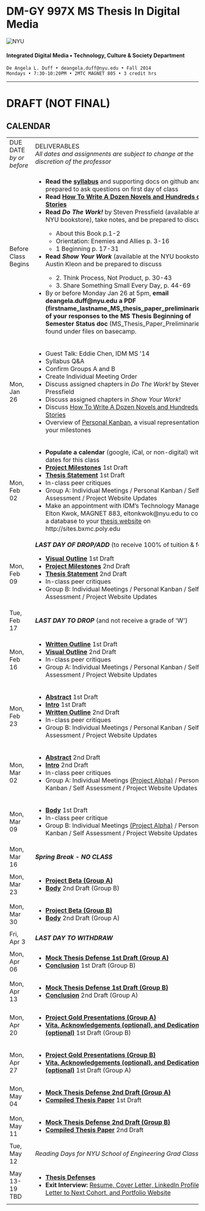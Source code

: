 # DM-GY 997X MS Thesis In Digital Media

![NYU](http://ws2.polishedsolid.com/de/nyu_soe_logo.png)
#### Integrated Digital Media • Technology, Culture & Society Department 

    De Angela L. Duff • deangela.duff@nyu.edu • Fall 2014 
    Mondays • 7:30-10:20PM • 2MTC MAGNET 805 • 3 credit hrs

---

# DRAFT (NOT FINAL)

## CALENDAR


<table>
<tr>
    <td width="15%">DUE DATE<br>
    <i>by or before</i></td>
    <td width="85%">DELIVERABLES<br><i>All dates and assignments are subject to change at the discretion of the professor</i></td> 
</tr>
<tr>
    <td>Before Class Begins</td>
    <td>
    <ul>
    <li><strong>Read the <a href="dm997X_ms_thesis_syllabus.md">syllabus</a></strong> and supporting docs on github and be prepared to ask questions on first day of class</li>
     <li><strong>Read <a href="http://chrisguillebeau.com/how-to-write-a-dozen-novels-and-hundreds-of-stories" target="_blank">How To Write A Dozen Novels and Hundreds of Stories</a></strong></li>
     <li><strong>Read <i>Do The Work!</i></strong> by Steven Pressfield (available at the NYU bookstore), take notes, and be prepared to discuss</li>
        <ul>
        <li>About this Book p.1-2</li>
        <li>Orientation: Enemies and Allies p. 3-16</li>
        <li>1 Beginning p. 17-31</li>
        </ul>
    <li><strong>Read <i>Show Your Work</i></strong> (available at the NYU bookstore) by Austin Kleon and be prepared to discuss</li>
        <ul>
        <li>2. Think Process, Not Product, p. 30-43</li>
        <li>3. Share Something Small Every Day, p. 44-69</li>
        </ul>  
    <li>By or before Monday Jan 26 at 5pm, <strong>email deangela.duff@nyu.edu a PDF (firstname_lastname_MS_thesis_paper_preliminaries.pdf) of your responses to the MS Thesis Beginning of Semester Status doc</strong> (MS_Thesis_Paper_Preliminaries.doc) found under files on basecamp.</li>
    </ul></td>    
</tr>
<tr>
    <td>Mon, Jan 26</td>
    <td>
        <ul>
        <li>Guest Talk: Eddie Chen, IDM MS '14</li>
        <li>Syllabus Q&amp;A</li>
        <li>Confirm Groups A and B</li>
        <li>Create Individual Meeting Order</li>
        <li>Discuss assigned chapters in <i>Do The Work!</i></strong> by Steven Pressfield</li>
        <li>Discuss assigned chapters in <i>Show Your Work!</i></li>
        <li>Discuss <a href="http://chrisguillebeau.com/how-to-write-a-dozen-novels-and-hundreds-of-stories" target="_blank">How To Write A Dozen Novels and Hundreds of Stories</a></li>
        <li>Overview of <a href="http://personalkanban.com" target="_blank">Personal Kanban</a>, a visual representation of your milestones</li>
        </ul>
</td>  
</tr>
<tr>
    <td>Mon, Feb 02</td>
    <td>
    <ul>
    <li><strong>Populate a calendar</strong> (google, iCal, or non-digital) with due dates for this class</li>
    <li><strong><a href="dm997X_ms_thesis_project.md">Project Milestones</a></strong> 1st Draft</li>
    <li><strong><a href="dm997X_ms_thesis_paper.md">Thesis Statement</a></strong> 1st Draft</li>
    <li>In-class peer critiques</li>
    <li>Group A: Individual Meetings / Personal Kanban / Self Assessment / Project Website Updates</li>
    <li>Make an appointment with IDM’s Technology Manager, Elton Kwok, MAGNET 883, eltonkwok@nyu.edu to connect a database to your <a href="dm4003_thesis_website.md">thesis website</a> on http://sites.bxmc.poly.edu</li>
    </ul>
    </td> 
</tr>
<tr>
    <td>Mon, Feb 09</td>
    <td><strong><i>LAST DAY OF DROP/ADD</i></strong> (to receive 100% of tuition &amp; fees)
    <ul>
    <li><strong><a href="dm997X_ms_thesis_paper.md">Visual Outline</a></strong> 1st Draft</li>
    <li><strong><a href="dm997X_ms_thesis_project.md">Project Milestones</a></strong> 2nd Draft</li>
    <li><strong><a href="dm997X_ms_thesis_paper.md">Thesis Statement</a></strong> 2nd Draft</li>
    <li>In-class peer critiques</li>
    <li>Group B: Individual Meetings / Personal Kanban / Self Assessment / Project Website Updates</li>
    </ul>
    </td> 
</tr>
<tr>
    <td>Tue, Feb 17</td>
    <td><strong><i>LAST DAY TO DROP</i></strong> (and not receive a grade of 'W')</td> 
</tr>
<tr>
    <td>Mon, Feb 16</td>
    <td>
    <ul>
    <li><strong><a href="dm997X_ms_thesis_paper.md">Written Outline</a></strong> 1st Draft</li>
    <li><strong><a href="dm997X_ms_thesis_paper.md">Visual Outline</a></strong> 2nd Draft</li>
    <li>In-class peer critiques</li>
    <li>Group A: Individual Meetings / Personal Kanban / Self Assessment / Project Website Updates</li>
    </ul>    
    </td> 
</tr>
<tr>
    <td>Mon, Feb 23</td>
    <td>
    <ul>
    <li><strong><a href="dm997X_ms_thesis_paper.md">Abstract</a></strong> 1st Draft</li>
    <li><strong><a href="dm997X_ms_thesis_paper.md">Intro</a></strong> 1st Draft</li>
    <li><strong><a href="dm997X_ms_thesis_paper.md">Written Outline</a></strong> 2nd Draft</li>
    <li>In-class peer critiques</li>
    <li>Group B: Individual Meetings / Personal Kanban / Self Assessment / Project Website Updates</li>
    </ul> 
    </td> 
</tr>
<tr>
    <td>Mon, Mar 02</td>
    <td>
    <ul>
    <li><strong><a href="dm997X_ms_thesis_paper.md">Abstract</a></strong> 2nd Draft</li>
    <li><strong><a href="dm997X_ms_thesis_paper.md">Intro</a></strong> 2nd Draft</li>  
    <li>In-class peer critiques</li>
    <li>Group A: Individual Meetings <a href="dm997X_ms_thesis_project.md">(Project Alpha)</a> / Personal Kanban / Self Assessment / Project Website Updates</li>
    </ul> 
    </td> 
</tr>
<tr>
    <td>Mon, Mar 09</td>
    <td>
    <ul>
    <li><strong><a href="dm997X_ms_thesis_paper.md">Body</a></strong> 1st Draft</li> 
    <li>In-class peer critique</li>
    <li>Group B: Individual Meetings <a href="dm997X_ms_thesis_project.md">(Project Alpha)</a> / Personal Kanban / Self Assessment / Project Website Updates</li>
    </ul> 
    </td> 
</tr>
<tr>
    <td>Mon, Mar 16</td>
    <td><strong><i>Spring Break - NO CLASS</i></strong></td> 
</tr>
<tr>
    <td>Mon, Mar 23</td>
    <td>
    <ul>
    <li><strong><a href="dm997X_ms_thesis_project.md">Project Beta (Group A)</a></strong></li>
    <li><strong><a href="dm997X_ms_thesis_paper.md">Body</a></strong> 2nd Draft (Group B)</li> 
    </ul>     
    </td> 
</tr>
<tr>
    <td>Mon, Mar 30</td>
    <td>
    <ul>
    <li><strong><a href="dm997X_ms_thesis_project.md">Project Beta (Group B)</a></strong></li>
    <li><strong><a href="dm997X_ms_thesis_paper.md">Body</a></strong> 2nd Draft (Group A)</li> 
    </ul> 
    </td> 
</tr>
<tr>
    <td>Fri, Apr 3</td>
    <td><strong><i>LAST DAY TO WITHDRAW</i></strong></td> 
</tr>

<tr>
    <td>Mon, Apr 06</td>
    <td>
    <ul>
    <li><strong><a href="dm997X_ms_thesis_project.md">Mock Thesis Defense 1st Draft (Group A)</a></strong></li>
    <li><strong><a href="dm997X_ms_thesis_paper.md">Conclusion</a></strong> 1st Draft (Group B)</li> 
    </ul> 
    </td> 
</tr>
<tr>
    <td>Mon, Apr 13</td>
    <td>
    <ul>
    <li><strong><a href="dm997X_ms_thesis_project.md">Mock Thesis Defense 1st Draft (Group B)</a></strong></li>
    <li><strong><a href="dm997X_ms_thesis_paper.md">Conclusion</a></strong> 2nd Draft (Group A)</li> 
    </ul> 
    </td> 
</tr>
<tr>
    <td>Mon, Apr 20</td>
    <td>
    <ul>
    <li><strong><a href="dm997X_ms_thesis_project.md">Project Gold Presentations (Group A)</a></strong></li>
    <li><strong><a href="dm997X_ms_thesis_paper.md">Vita, Acknowledgements (optional), and Dedication (optional)</a></strong> 1st Draft (Group B)</li> 
    </ul> 
    </td> 
</tr>
<tr>
    <td>Mon, Apr 27</td>
    <td>
    <ul>
    <li><strong><a href="dm997X_ms_thesis_project.md">Project Gold Presentations (Group B)</a></strong></li>
    <li><strong><a href="dm997X_ms_thesis_paper.md">Vita, Acknowledgements (optional), and Dedication (optional)</a></strong> 1st Draft (Group A)</li> 
    </ul>     
    </td> 
</tr>
<tr>
    <td>Mon, May 04</td>
    <td>
    <ul>
    <li><strong><a href="dm997X_ms_thesis_project.md">Mock Thesis Defense 2nd Draft (Group A)</a></strong></li>
    <li><strong><a href="dm997X_ms_thesis_paper.md">Compiled Thesis Paper</a></strong> 1st Draft</li> 
    </ul>  
    </td> 
</tr>
<tr>
    <td>Mon, May 11</td>
    <td>
    <ul>
    <li><strong><a href="dm997X_ms_thesis_project.md">Mock Thesis Defense 2nd Draft (Group B)</a></strong></li>
    <li><strong><a href="dm997X_ms_thesis_paper.md">Compiled Thesis Paper</a></strong> 2nd Draft</li> 
    </ul>      
    </td> 
</tr>
<tr>
    <td>Tue, May 12</td>
    <td><i>Reading Days for NYU School of Engineering Grad Classes</i></td> 
</tr>
<tr>
    <td>May 13-19 TBD</td>
    <td>
    <ul>
    <li><strong><a href="dm997X_ms_thesis_defense.md">Thesis Defenses</a></strong></li>
    <li><strong>Exit Interview:</strong> <a href="dm997X_ms_thesis_assignments.md">Resume, Cover Letter, LinkedIn Profile, Letter to Next Cohort, and Portfolio Website</a></li>
    </ul>
    </td>
</tr>
</table>



